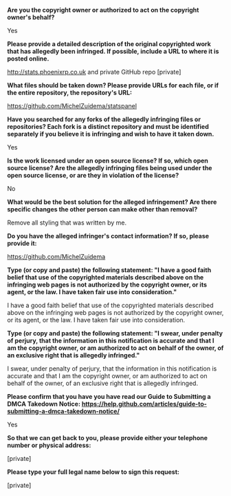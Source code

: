 **Are you the copyright owner or authorized to act on the copyright owner's behalf?**

Yes

**Please provide a detailed description of the original copyrighted work that has allegedly been infringed. If possible, include a URL to where it is posted online.**

http://stats.phoenixrp.co.uk
and private GitHub repo [private]  

**What files should be taken down? Please provide URLs for each file, or if the entire repository, the repository's URL:**

https://github.com/MichelZuidema/statspanel 

**Have you searched for any forks of the allegedly infringing files or repositories? Each fork is a distinct repository and must be identified separately if you believe it is infringing and wish to have it taken down.**

Yes  

**Is the work licensed under an open source license? If so, which open source license? Are the allegedly infringing files being used under the open source license, or are they in violation of the license?**

No  

**What would be the best solution for the alleged infringement? Are there specific changes the other person can make other than removal?**

Remove all styling that was written by me.  

**Do you have the alleged infringer's contact information? If so, please provide it:**

https://github.com/MichelZuidema  

**Type (or copy and paste) the following statement: "I have a good faith belief that use of the copyrighted materials described above on the infringing web pages is not authorized by the copyright owner, or its agent, or the law. I have taken fair use into consideration."**

I have a good faith belief that use of the copyrighted materials described above on the infringing web pages is not authorized by the copyright owner, or its agent, or the law. I have taken fair use into consideration.  

**Type (or copy and paste) the following statement: "I swear, under penalty of perjury, that the information in this notification is accurate and that I am the copyright owner, or am authorized to act on behalf of the owner, of an exclusive right that is allegedly infringed."**

I swear, under penalty of perjury, that the information in this notification is accurate and that I am the copyright owner, or am authorized to act on behalf of the owner, of an exclusive right that is allegedly infringed.  

**Please confirm that you have you have read our Guide to Submitting a DMCA Takedown Notice: https://help.github.com/articles/guide-to-submitting-a-dmca-takedown-notice/**

Yes  

**So that we can get back to you, please provide either your telephone number or physical address:**

[private]    

**Please type your full legal name below to sign this request:**

[private]  

